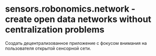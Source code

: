 # sensors.robonomics.network - create open data networks without centralization problems
Создать децентрализованное приложение с фокусом внимания на пользователя открытой сенсорной сети.

